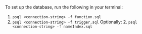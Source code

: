 
To set up the database, run the following in your terminal:

1. `psql <connection-string> -f function.sql`
2. `psql <connection-string> -f trigger.sql`
Optionally: 2. `psql <connection-string> -f nameIndex.sql`
